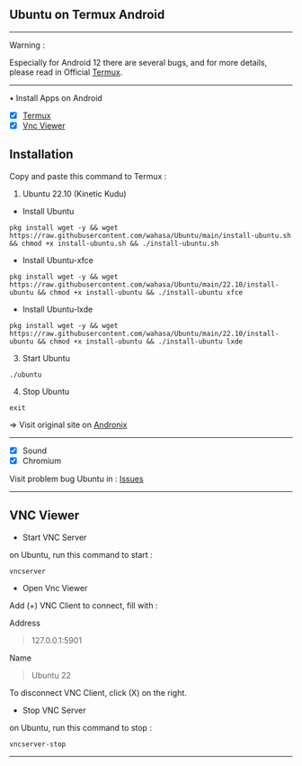## Ubuntu on Termux Android

---------
Warning :

Especially for Android 12 there are several bugs, and for more details, please read in Official [Termux](https://github.com/termux/termux-app).

---------
• Install Apps on Android
- [x] [Termux](https://github.com/termux/termux-app/releases)
- [x] [Vnc Viewer](https://play.google.com/store/apps/details?id=com.realvnc.viewer.android)

## Installation

Copy and paste this command to Termux :

1. Ubuntu 22.10 (Kinetic Kudu)
* Install Ubuntu

```
pkg install wget -y && wget https://raw.githubusercontent.com/wahasa/Ubuntu/main/install-ubuntu.sh && chmod +x install-ubuntu.sh && ./install-ubuntu.sh
```

* Install Ubuntu-xfce

```
pkg install wget -y && wget https://raw.githubusercontent.com/wahasa/Ubuntu/main/22.10/install-ubuntu && chmod +x install-ubuntu && ./install-ubuntu xfce
```

* Install Ubuntu-lxde

```
pkg install wget -y && wget https://raw.githubusercontent.com/wahasa/Ubuntu/main/22.10/install-ubuntu && chmod +x install-ubuntu && ./install-ubuntu lxde
```

3. Start Ubuntu

```
./ubuntu
```

4. Stop Ubuntu

```
exit
```

=> Visit original site on [Andronix](https://github.com/AndronixApp/AndronixOrigin)

-----------
- [x] Sound
- [x] Chromium

Visit problem bug Ubuntu in : [Issues](https://github.com/wahasa/Ubuntu/issues/1)

-----------

## VNC Viewer

* Start VNC Server

on Ubuntu, run this command to start :

```
vncserver
```

* Open Vnc Viewer

Add (+) VNC Client to connect, fill with :

Address
> 127.0.0.1:5901

Name
> Ubuntu 22

To disconnect VNC Client, click (X) on the right.

* Stop VNC Server

on Ubuntu, run this command to stop :

```
vncserver-stop
```

-------------
